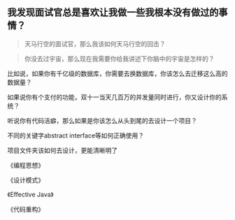 ## 我发现面试官总是喜欢让我做一些我根本没有做过的事情？

> 天马行空的面试官，那么我该如何天马行空的回击？

> 你没去过宇宙，那么现在我需要你给我讲述下你脑中的宇宙是怎样的？



比如说，如果你有千亿级的数据库，你需要去换数据库，你该怎么去迁移这么高的数据量？

如果说你有个支付的功能，双十一当天几百万的并发量同时进行，你又设计你的系统？


听说你有代码洁癖，那么如果是你该怎么从头到尾的去设计一个项目？


不同的关键字abstract  interface等如何正确使用？

项目文件夹该如何去设计，更能清晰明了


《编程思想》

《设计模式》

《Effective Java》

《代码重构》
